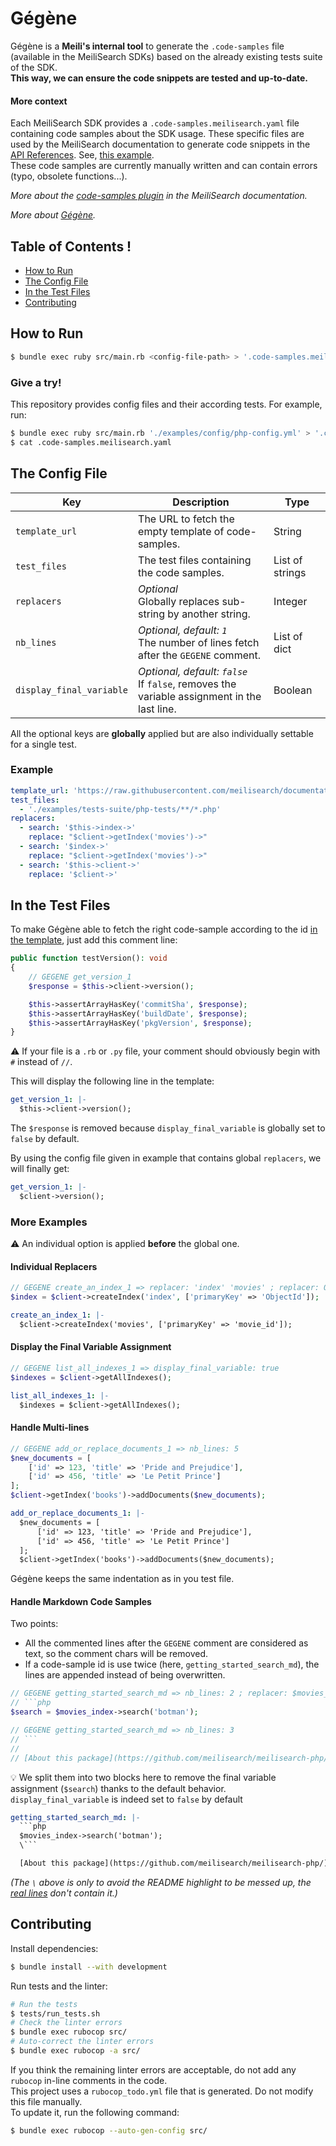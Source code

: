 # Gégène <!-- omit in TOC -->

Gégène is a **Meili's internal tool** to generate the `.code-samples` file (available in the MeiliSearch SDKs) based on the already existing tests suite of the SDK.<br>
**This way, we can ensure the code snippets are tested and up-to-date.**

#### More context <!-- omit in TOC -->

Each MeiliSearch SDK provides a `.code-samples.meilisearch.yaml` file containing code samples about the SDK usage. These specific files are used by the MeiliSearch documentation to generate code snippets in the [API References](https://docs.meilisearch.com/references/). See, [this example](https://docs.meilisearch.com/references/indexes.html#example).<br>
These code samples are currently manually written and can contain errors (typo, obsolete functions...).

_More about the [code-samples plugin](https://github.com/meilisearch/documentation/tree/master/.vuepress/code-samples) in the MeiliSearch documentation._

_More about [Gégène](https://shadoks.fandom.com/fr/wiki/G%C3%A9g%C3%A8ne)._

## Table of Contents ! <!-- omit in TOC -->

- [How to Run](#how-to-run)
- [The Config File](#the-config-file)
- [In the Test Files](#in-the-test-files)
- [Contributing](#contributing)

## How to Run

```bash
$ bundle exec ruby src/main.rb <config-file-path> > '.code-samples.meilisearch.yaml'
```

### Give a try! <!-- omit in TOC -->

This repository provides config files and their according tests. For example, run:

```bash
$ bundle exec ruby src/main.rb './examples/config/php-config.yml' > '.code-samples.meilisearch.yaml'
$ cat .code-samples.meilisearch.yaml
```

## The Config File

| Key                      | Description                                                                                    | Type            |
|--------------------------|------------------------------------------------------------------------------------------------|-----------------|
| `template_url`           | The URL to fetch the empty template of code-samples.                                           | String          |
| `test_files`             | The test files containing the code samples.                                                    | List of strings |
| `replacers`              | _Optional_<br> Globally replaces sub-string by another string.                                 | Integer         |
| `nb_lines`               | _Optional, default: `1`_<br> The number of lines fetch after the `GEGENE` comment.             | List of dict    |
| `display_final_variable` | _Optional, default: `false`_<br> If `false`, removes the variable assignment in the last line. | Boolean         |


All the optional keys are **globally** applied but are also individually settable for a single test.

### Example <!-- omit in TOC -->

```yml
template_url: 'https://raw.githubusercontent.com/meilisearch/documentation/master/.vuepress/public/sample-template.yaml'
test_files:
  - './examples/tests-suite/php-tests/**/*.php'
replacers:
  - search: '$this->index->'
    replace: "$client->getIndex('movies')->"
  - search: '$index->'
    replace: "$client->getIndex('movies')->"
  - search: '$this->client->'
    replace: '$client->'
```

## In the Test Files

To make Gégène able to fetch the right code-sample according to the id [in the template](https://docs.meilisearch.com/sample-template.yaml), just add this comment line:

```php
public function testVersion(): void
{
    // GEGENE get_version_1
    $response = $this->client->version();

    $this->assertArrayHasKey('commitSha', $response);
    $this->assertArrayHasKey('buildDate', $response);
    $this->assertArrayHasKey('pkgVersion', $response);
}
```

⚠️ If your file is a `.rb` or `.py` file, your comment should obviously begin with `#` instead of `//`.

This will display the following line in the template:

```yml
get_version_1: |-
  $this->client->version();
```

The `$response` is removed because `display_final_variable` is globally set to `false` by default.

By using the config file given in example that contains global `replacers`, we will finally get:

```yml
get_version_1: |-
  $client->version();
```

### More Examples <!-- omit in TOC -->

⚠️ An individual option is applied **before** the global one.

#### Individual Replacers <!-- omit in TOC -->

```php
// GEGENE create_an_index_1 => replacer: 'index' 'movies' ; replacer: ObjectId movie_id
$index = $client->createIndex('index', ['primaryKey' => 'ObjectId']);
```

```yml
create_an_index_1: |-
  $client->createIndex('movies', ['primaryKey' => 'movie_id']);
```

#### Display the Final Variable Assignment <!-- omit in TOC -->

```php
// GEGENE list_all_indexes_1 => display_final_variable: true
$indexes = $client->getAllIndexes();
```

```yml
list_all_indexes_1: |-
  $indexes = $client->getAllIndexes();
```

#### Handle Multi-lines <!-- omit in TOC -->

```php
// GEGENE add_or_replace_documents_1 => nb_lines: 5
$new_documents = [
    ['id' => 123, 'title' => 'Pride and Prejudice'],
    ['id' => 456, 'title' => 'Le Petit Prince']
];
$client->getIndex('books')->addDocuments($new_documents);
```

```yml
add_or_replace_documents_1: |-
  $new_documents = [
      ['id' => 123, 'title' => 'Pride and Prejudice'],
      ['id' => 456, 'title' => 'Le Petit Prince']
  ];
  $client->getIndex('books')->addDocuments($new_documents);
```

Gégène keeps the same indentation as in you test file.

#### Handle Markdown Code Samples <!-- omit in TOC -->

Two points:
- All the commented lines after the `GEGENE` comment are considered as text, so the comment chars will be removed.
- If a code-sample id is use twice (here, `getting_started_search_md`), the lines are appended instead of being overwritten.

```php
// GEGENE getting_started_search_md => nb_lines: 2 ; replacer: $movies_index $index
// ```php
$search = $movies_index->search('botman');

// GEGENE getting_started_search_md => nb_lines: 3
// ```
//
// [About this package](https://github.com/meilisearch/meilisearch-php/)
```

💡 We split them into two blocks here to remove the final variable assignment (`$search`) thanks to the default behavior.<br>
`display_final_variable` is indeed set to `false` by default

```yml
getting_started_search_md: |-
  ```php
  $movies_index->search('botman');
  \```

  [About this package](https://github.com/meilisearch/meilisearch-php/)
```

*(The `\` above is only to avoid the README highlight to be messed up, the [real lines](https://github.com/curquiza/gegene/blob/691eeeb2d51fd68269e517a01cc618738bfc6f0b/tests/expected-output-php.yml#L137-L142) don't contain it.)*

## Contributing

Install dependencies:

```bash
$ bundle install --with development
```

Run tests and the linter:

```bash
# Run the tests
$ tests/run_tests.sh
# Check the linter errors
$ bundle exec rubocop src/
# Auto-correct the linter errors
$ bundle exec rubocop -a src/
```

If you think the remaining linter errors are acceptable, do not add any `rubocop` in-line comments in the code.<br>
This project uses a `rubocop_todo.yml` file that is generated. Do not modify this file manually.<br>
To update it, run the following command:

```bash
$ bundle exec rubocop --auto-gen-config src/
```
